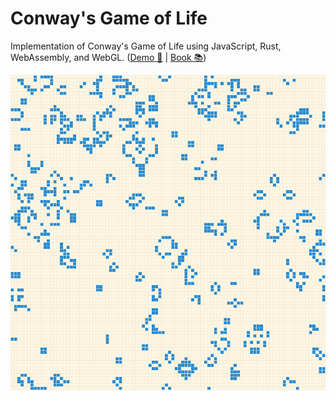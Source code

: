 # Conway's Game of Life

Implementation of Conway's Game of Life using JavaScript, Rust, WebAssembly, and WebGL.
([Demo 👾](https://jellowfish.github.io/conway-wasm) | [Book 📚](https://rustwasm.github.io/docs/book/))

<div align="center">
  <img src="./res/fig.png"/>
</div>


